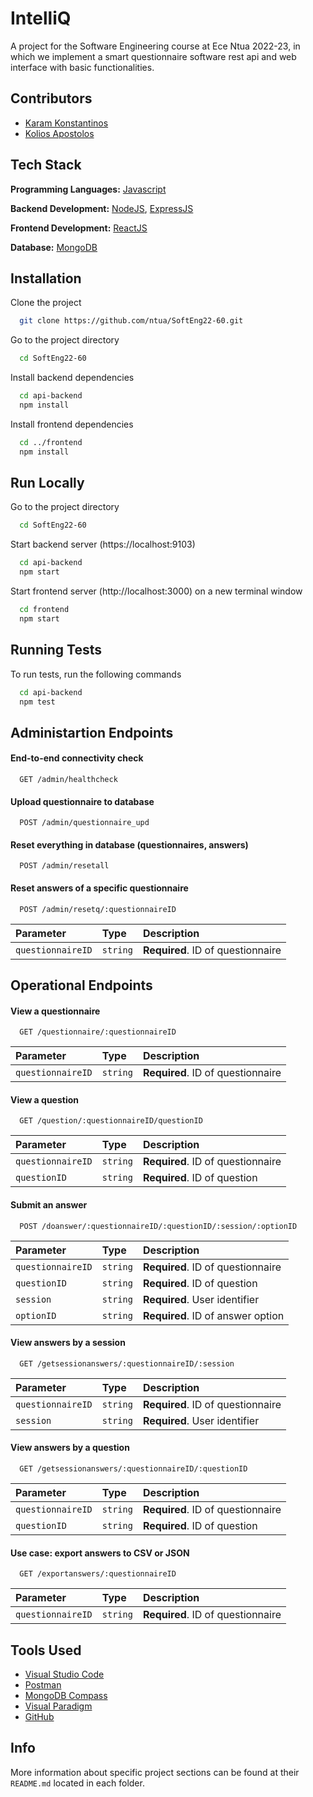
# IntelliQ

A project for the Software Engineering course at Ece Ntua 2022-23, in which we implement a smart questionnaire software rest api and web interface with basic functionalities.




## Contributors

- [Karam Konstantinos](https://github.com/KostasKram)
- [Kolios Apostolos](https://github.com/apostolos-k)



## Tech Stack

**Programming Languages:** [Javascript](https://www.javascript.com/)

**Backend Development:** [NodeJS](https://nodejs.org/en/), [ExpressJS](https://expressjs.com/)

**Frontend Development:** [ReactJS](https://reactjs.org/)

**Database:** [MongoDB](https://www.mongodb.com/)

## Installation

Clone the project

```bash
  git clone https://github.com/ntua/SoftEng22-60.git
```

Go to the project directory

```bash
  cd SoftEng22-60
```

Install backend dependencies

```bash
  cd api-backend
  npm install
```
Install frontend dependencies

```bash
  cd ../frontend
  npm install
```

## Run Locally

Go to the project directory

```bash
  cd SoftEng22-60
```

Start backend server (https://localhost:9103)

```bash
  cd api-backend
  npm start
```

Start frontend server (http://localhost:3000) on a new terminal window

```bash
  cd frontend
  npm start
```

## Running Tests

To run tests, run the following commands

```bash
  cd api-backend
  npm test
```


## Administartion Endpoints

#### End-to-end connectivity check

```text
  GET /admin/healthcheck
```

#### Upload questionnaire to database

```text
  POST /admin/questionnaire_upd
```

#### Reset everything in database (questionnaires, answers)

```text
  POST /admin/resetall
```

#### Reset answers of a specific questionnaire

```text
  POST /admin/resetq/:questionnaireID
```

| Parameter | Type     | Description                       |
| :-------- | :------- | :-------------------------------- |
| `questionnaireID`      | `string` | **Required**. ID of questionnaire |

## Operational Endpoints

#### View a questionnaire 

```text
  GET /questionnaire/:questionnaireID
```
| Parameter | Type     | Description                       |
| :-------- | :------- | :-------------------------------- |
| `questionnaireID`      | `string` | **Required**. ID of questionnaire |

#### View a question

```text
  GET /question/:questionnaireID/questionID
```
| Parameter | Type     | Description                       |
| :-------- | :------- | :-------------------------------- |
| `questionnaireID`      | `string` | **Required**. ID of questionnaire|
| `questionID`      | `string` | **Required**. ID of question |

#### Submit an answer

```text
  POST /doanswer/:questionnaireID/:questionID/:session/:optionID
```

| Parameter | Type     | Description                       |
| :-------- | :------- | :-------------------------------- |
| `questionnaireID`      | `string` | **Required**. ID of questionnaire |
| `questionID`      | `string` | **Required**. ID of question |
| `session`      | `string` | **Required**. User identifier |
| `optionID`      | `string` | **Required**. ID of answer option |

#### View answers by a session

```text
  GET /getsessionanswers/:questionnaireID/:session
```

| Parameter | Type     | Description                       |
| :-------- | :------- | :-------------------------------- |
| `questionnaireID`      | `string` | **Required**. ID of questionnaire |
| `session`      | `string` | **Required**. User identifier |

#### View answers by a question

```text
  GET /getsessionanswers/:questionnaireID/:questionID
```

| Parameter | Type     | Description                       |
| :-------- | :------- | :-------------------------------- |
| `questionnaireID`      | `string` | **Required**. ID of questionnaire |
| `questionID`      | `string` | **Required**. ID of question |

#### Use case: export answers to CSV or JSON

```text
  GET /exportanswers/:questionnaireID
```

| Parameter | Type     | Description                       |
| :-------- | :------- | :-------------------------------- |
| `questionnaireID`      | `string` | **Required**. ID of questionnaire |

## Tools Used

- [Visual Studio Code](https://code.visualstudio.com/)
- [Postman](https://www.postman.com/)
- [MongoDB Compass](https://www.mongodb.com/products/compass)
- [Visual Paradigm](https://www.visual-paradigm.com/)
- [GitHub](https://github.com/)


## Info

More information about specific project sections can be found at their `README.md` located in each folder.

